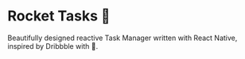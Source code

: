 # Rocket Tasks 🚀
Beautifully designed reactive Task Manager written with React Native, inspired by Dribbble with 🦄.

